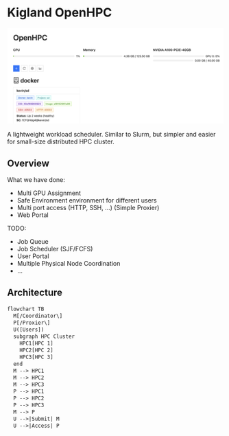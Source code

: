# Kigland OpenHPC

![](docs/assets/portal.png)

A lightweight workload scheduler. Similar to Slurm, but simpler and easier for small-size distributed HPC cluster.

## Overview

What we have done:

- Multi GPU Assignment
- Safe Environment environment for different users
- Multi port access (HTTP, SSH, ...) (Simple Proxier)
- Web Portal

TODO:

- Job Queue
- Job Scheduler (SJF/FCFS)
- User Portal
- Multiple Physical Node Coordination
- ...

## Architecture

```mermaid
flowchart TB
  M[/Coordinator\]
  P[/Proxier\]
  U([Users])
  subgraph HPC Cluster
    HPC1[HPC 1]
    HPC2[HPC 2]
    HPC3[HPC 3]
  end
  M --> HPC1
  M --> HPC2
  M --> HPC3
  P --> HPC1
  P --> HPC2
  P --> HPC3
  M --> P
  U -->|Submit| M
  U -->|Access| P
```